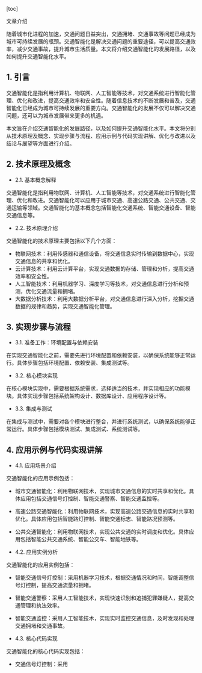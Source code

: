 
[toc]                    
                
                
文章介绍

随着城市化进程的加速，交通问题日益突出，交通拥堵、交通事故等问题已经成为城市可持续发展的瓶颈。交通智能化是解决交通问题的重要途径，可以提高交通效率，减少交通事故，提升城市生活质量。本文将介绍交通智能化的发展路径，以及如何提升交通智能化水平。

## 1. 引言

交通智能化是指利用计算机、物联网、人工智能等技术，对交通系统进行智能化管理、优化和改进，提高交通效率和安全性。随着信息技术的不断发展和普及，交通智能化已经成为城市可持续发展的重要方向。交通智能化的发展不仅可以解决交通问题，还可以为城市发展带来更多的机遇。

本文旨在介绍交通智能化的发展路径，以及如何提升交通智能化水平。本文将分别从技术原理及概念、实现步骤与流程、应用示例与代码实现讲解、优化与改进以及结论与展望等方面进行介绍。

## 2. 技术原理及概念

- 2.1. 基本概念解释

交通智能化是指利用物联网、计算机、人工智能等技术，对交通系统进行智能化管理、优化和改进。交通智能化可以应用于城市交通、高速公路交通、公共交通、交通运输等领域。交通智能化的基本概念包括智能化交通系统、智能交通设备、智能交通信息等。

- 2.2. 技术原理介绍

交通智能化的技术原理主要包括以下几个方面：

- 物联网技术：利用传感器和通信设备，将交通信息实时传输到数据中心，实现交通信息的共享和优化。
- 云计算技术：利用云计算平台，实现交通数据的存储、管理和分析，提高交通效率和安全性。
- 人工智能技术：利用机器学习、深度学习等技术，对交通信息进行分析和预测，优化交通流量和拥堵。
- 大数据分析技术：利用大数据分析平台，对交通信息进行深入分析，挖掘交通数据的规律和趋势，实现交通智能化管理。

## 3. 实现步骤与流程

- 3.1. 准备工作：环境配置与依赖安装

在实现交通智能化之前，需要先进行环境配置和依赖安装，以确保系统能够正常运行。具体步骤包括环境配置、依赖安装、集成测试等。

- 3.2. 核心模块实现

在核心模块实现中，需要根据系统需求，选择适当的技术，并实现相应的功能模块。具体实现步骤包括系统架构设计、数据库设计、应用程序设计等。

- 3.3. 集成与测试

在集成与测试中，需要对各个模块进行整合，并进行系统测试，以确保系统能够正常运行。具体步骤包括模块测试、集成测试、系统测试等。

## 4. 应用示例与代码实现讲解

- 4.1. 应用场景介绍

交通智能化的应用示例包括：

- 城市交通智能化：利用物联网技术，实现城市交通信息的实时共享和优化。具体应用包括交通信号灯控制、智能交通警察、智能交通监控等。
- 高速公路交通智能化：利用物联网技术，实现高速公路交通信息的实时共享和优化。具体应用包括智能路灯控制、智能交通标志、智能路况预测等。
- 公共交通智能化：利用物联网技术，实现公共交通的实时调度和优化。具体应用包括智能公共交通系统、智能公交车、智能地铁等。

- 4.2. 应用实例分析

交通智能化的应用实例包括：

- 智能交通信号灯控制：采用机器学习技术，根据交通情况和时间，智能调整信号灯控制，提高交通流量和拥堵。
- 智能交通警察：采用人工智能技术，实现快速识别和追捕犯罪嫌疑人，提高交通管理和执法效率。
- 智能交通监控：采用人工智能技术，实现实时监控交通信息，及时发现和处理交通拥堵和交通事故。

- 4.3. 核心代码实现

交通智能化的核心代码实现包括：

- 交通信号灯控制：采用

